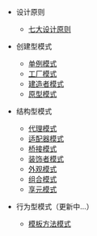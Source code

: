 * 设计原则

  * [七大设计原则](docs/design-principle.md)

* 创建型模式

  * [单例模式](docs/singleton-pattern.md)
  * [工厂模式](docs/factory-pattern.md)
  * [建造者模式](docs/builder-pattern.md)
  * [原型模式](docs/prototype-pattern.md)

* 结构型模式

  * [代理模式](docs/proxy-pattern.md)
  * [适配器模式](docs/adapter-pattern.md)
  * [桥接模式](docs/bridge-pattern.md)
  * [装饰者模式](docs/decorator-pattern.md)
  * [外观模式](docs/facade-pattern.md)
  * [组合模式](docs/composite-pattern.md)
  * [享元模式](docs/flyweight-pattern.md)

* 行为型模式（更新中...）

  * [模板方法模式](docs/template-method-pattern.md)
  
  <!--  * [命令模式]()
  * [访问者模式]()
  * [迭代器模式]()
  * [观察者模式]()
  * [中介者模式]()
  * [备忘录模式]()
  * [解释器模式]()
  * [状态模式]()
  * [策略模式]()
  * [职责链模式（责任链模式）]() -->

